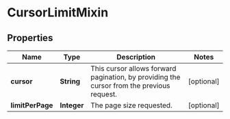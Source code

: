 

# CursorLimitMixin


## Properties

| Name | Type | Description | Notes |
|------------ | ------------- | ------------- | -------------|
|**cursor** | **String** | This cursor allows forward pagination, by providing the cursor from the previous request. |  [optional] |
|**limitPerPage** | **Integer** | The page size requested. |  [optional] |



